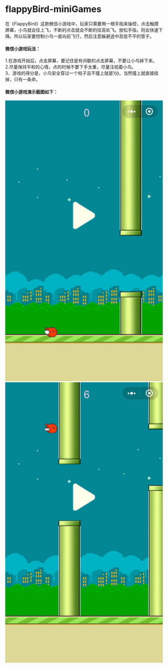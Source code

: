 # flappyBird-miniGames

在《FlappyBird》这款微信小游戏中，玩家只需要用一根手指来操控，点击触摸屏幕，小鸟就会往上飞，不断的点击就会不断的往高处飞。放松手指，则会快速下降。所以玩家要控制小鸟一直向前飞行，然后注意躲避途中高低不平的管子。 

#### 微信小游戏玩法：

1.在游戏开始后，点击屏幕，要记住是有间歇的点击屏幕，不要让小鸟掉下来。<br/>
2.尽量保持平和的心情，点的时候不要下手太重，尽量注视着小鸟。<br/>
3、游戏的得分是，小鸟安全穿过一个柱子且不撞上就是1分。当然撞上就直接挂掉，只有一条命。<br/>

#### 微信小游戏演示截图如下：

![image](https://github.com/snowyG0924/flappyBird-miniGames/blob/master/demoPicture/01.jpg)
![image](https://github.com/snowyG0924/flappyBird-miniGames/blob/master/demoPicture/02.jpg)
